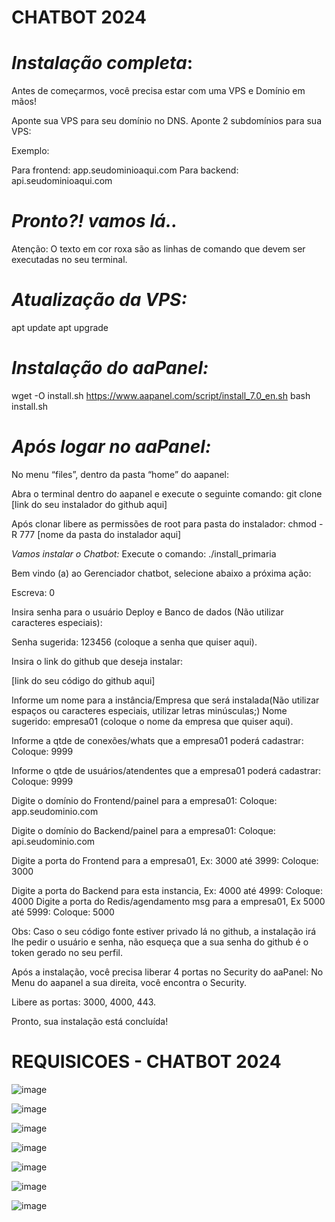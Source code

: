 # CHATBOT 2024

# *Instalação completa*:

Antes de começarmos, você precisa estar com uma
VPS e Domínio em mãos!

Aponte sua VPS para seu domínio no DNS.
Aponte 2 subdomínios para sua VPS:

Exemplo:

Para frontend: app.seudominioaqui.com
Para backend: api.seudominioaqui.com

# *Pronto?! vamos lá..*

Atenção: O texto em cor roxa são as linhas de comando
que devem ser executadas no seu terminal.

# *Atualização da VPS:*
apt update
apt upgrade

# *Instalação do aaPanel:*
wget -O install.sh https://www.aapanel.com/script/install_7.0_en.sh
bash install.sh

# *Após logar no aaPanel:*

No menu “files”, dentro da pasta “home” do aapanel:

Abra o terminal dentro do aapanel e execute o seguinte comando:
git clone [link do seu instalador do github aqui]

Após clonar libere as permissões de root para pasta do instalador:
chmod -R 777 [nome da pasta do instalador aqui]

*Vamos instalar o Chatbot:*
Execute o comando:
./install_primaria

Bem vindo (a) ao Gerenciador chatbot, selecione abaixo a próxima ação:

Escreva: 0

Insira senha para o usuário Deploy e Banco de dados (Não utilizar
caracteres especiais):

Senha sugerida: 123456 (coloque a senha que quiser aqui).

Insira o link do github que deseja instalar:

[link do seu código do github aqui]

Informe um nome para a instância/Empresa que será instalada(Não
utilizar espaços ou caracteres especiais, utilizar letras minúsculas;)
Nome sugerido: empresa01 (coloque o nome da empresa que quiser aqui).

Informe a qtde de conexões/whats que a empresa01 poderá cadastrar:
Coloque: 9999

Informe o qtde de usuários/atendentes que a empresa01 poderá
cadastrar:
Coloque: 9999

Digite o domínio do Frontend/painel para a empresa01:
Coloque: app.seudominio.com

Digite o domínio do Backend/painel para a empresa01:
Coloque: api.seudominio.com

Digite a porta do Frontend para a empresa01, Ex: 3000 até 3999:
Coloque: 3000

Digite a porta do Backend para esta instancia, Ex: 4000 até 4999:
Coloque: 4000
Digite a porta do Redis/agendamento msg para a empresa01, Ex 5000
até 5999:
Coloque: 5000

Obs: Caso o seu código fonte estiver privado lá no github, a instalação irá lhe pedir o usuário e senha, não esqueça que a sua senha do github é o token gerado no seu perfil.

Após a instalação, você precisa liberar 4 portas no Security do aaPanel:
No Menu do aapanel a sua direita, você encontra o Security.

Libere as portas: 3000, 4000, 443.

Pronto, sua instalação está concluída!

# REQUISICOES - CHATBOT 2024

![image](https://github.com/BrendonReis/RepositorioAtualizado---chatbot/assets/72474033/027809a9-341f-4ddb-a95f-2f5eff4a93a0)

![image](https://github.com/BrendonReis/RepositorioAtualizado---chatbot/assets/72474033/e7b5c75d-acd1-46b6-becf-d8dc4b87822e)

![image](https://github.com/BrendonReis/RepositorioAtualizado---chatbot/assets/72474033/93f44ac7-ebe9-4701-a4d6-b15a922f6cc2)

![image](https://github.com/BrendonReis/RepositorioAtualizado---chatbot/assets/72474033/48b265e9-d7c5-4d58-a2aa-48f280f9b241)

![image](https://github.com/BrendonReis/RepositorioAtualizado---chatbot/assets/72474033/1f04d5d8-bf92-4115-9a61-7260cddc21b1)

![image](https://github.com/BrendonReis/RepositorioAtualizado---chatbot/assets/72474033/bd4576ef-6781-4bc7-ac9e-4c9ee71607e6)

![image](https://github.com/BrendonReis/RepositorioAtualizado---chatbot/assets/72474033/3befc07d-2d19-470d-a30c-491db729ea84)






